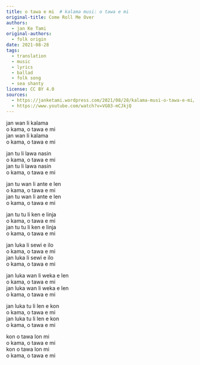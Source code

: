 ```yaml
---
title: o tawa e mi  # kalama musi: o tawa e mi
original-title: Come Roll Me Over
authors:
  - jan Ke Tami
original-authors:
  - folk origin
date: 2021-08-28
tags:
  - translation
  - music
  - lyrics
  - ballad
  - folk song
  - sea shanty
license: CC BY 4.0
sources:
  - https://janketami.wordpress.com/2021/08/28/kalama-musi-o-tawa-e-mi/
  - https://www.youtube.com/watch?v=VG03-mCJkjQ
---
```


jan wan li kalama  \
o kama, o tawa e mi  \
jan wan li kalama  \
o kama, o tawa e mi

jan tu li lawa nasin  \
o kama, o tawa e mi  \
jan tu li lawa nasin  \
o kama, o tawa e mi

jan tu wan li ante e len  \
o kama, o tawa e mi  \
jan tu wan li ante e len  \
o kama, o tawa e mi

jan tu tu li ken e linja  \
o kama, o tawa e mi  \
jan tu tu li ken e linja  \
o kama, o tawa e mi

jan luka li sewi e ilo  \
o kama, o tawa e mi  \
jan luka li sewi e ilo  \
o kama, o tawa e mi

jan luka wan li weka e len  \
o kama, o tawa e mi  \
jan luka wan li weka e len  \
o kama, o tawa e mi

jan luka tu li len e kon  \
o kama, o tawa e mi  \
jan luka tu li len e kon  \
o kama, o tawa e mi

kon o tawa lon mi  \
o kama, o tawa e mi  \
kon o tawa lon mi  \
o kama, o tawa e mi

